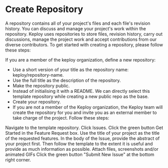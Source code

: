 # Create Repository

A repository contains all of your project's files and each file's revision history. You can discuss and manage your project's work within the repository. Keploy uses repositories to store files, revision history, carry out discussions, manage the project work and accept contributions from our diverse contributors. To get started with creating a repository, please follow these steps:

If you are a member of the keploy organization, define a new repository:

- Use a short version of your title as the repository name: keploy/repository-name.
- Use the full title as the description of the repository.
- Make the repository public.
- Instead of initialising it with a README. We can directly select this template repository while creating a new public repo as the base.
- Create your repository.
- If you are not a member of the Keploy organization, the Keploy team will create the repository for you and invite you as an external member to take charge of the project. Follow these steps:

Navigate to the template repository.
Click Issues.
Click the green button Get Started in the Feature Request box.
Use the title of your project as the title of the requested features.
In the body of the Issue, provide the abstract of your project first. Then follow the template to the extent it is useful and provide as much information as possible.
Attach files, screenshots and/or animated GIFs
Click the green button "Submit New Issue" at the bottom right corner.